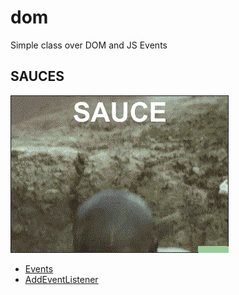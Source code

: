# dom

Simple class over DOM and JS Events

## SAUCES

![SAUUUUUUUUCES](assets/1490816528449.gif)

* [Events](https://www.w3schools.com/js/js_events.asp)
* [AddEventListener](https://developer.mozilla.org/fr/docs/Web/API/EventTarget/addEventListener)
